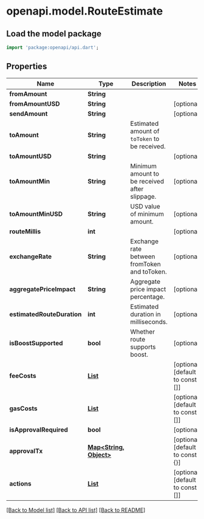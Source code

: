 # openapi.model.RouteEstimate

## Load the model package
```dart
import 'package:openapi/api.dart';
```

## Properties
Name | Type | Description | Notes
------------ | ------------- | ------------- | -------------
**fromAmount** | **String** |  | 
**fromAmountUSD** | **String** |  | [optional] 
**sendAmount** | **String** |  | [optional] 
**toAmount** | **String** | Estimated amount of `toToken` to be received. | 
**toAmountUSD** | **String** |  | [optional] 
**toAmountMin** | **String** | Minimum amount to be received after slippage. | [optional] 
**toAmountMinUSD** | **String** | USD value of minimum amount. | [optional] 
**routeMillis** | **int** |  | [optional] 
**exchangeRate** | **String** | Exchange rate between fromToken and toToken. | [optional] 
**aggregatePriceImpact** | **String** | Aggregate price impact percentage. | [optional] 
**estimatedRouteDuration** | **int** | Estimated duration in milliseconds. | [optional] 
**isBoostSupported** | **bool** | Whether route supports boost. | [optional] 
**feeCosts** | [**List<FeeCost>**](FeeCost.md) |  | [optional] [default to const []]
**gasCosts** | [**List<GasCost>**](GasCost.md) |  | [optional] [default to const []]
**isApprovalRequired** | **bool** |  | [optional] 
**approvalTx** | [**Map<String, Object>**](Object.md) |  | [optional] [default to const {}]
**actions** | [**List<Action>**](Action.md) |  | [optional] [default to const []]

[[Back to Model list]](../README.md#documentation-for-models) [[Back to API list]](../README.md#documentation-for-api-endpoints) [[Back to README]](../README.md)



